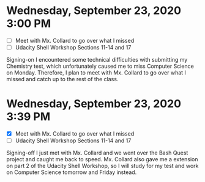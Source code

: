 # Wednesday, September 23, 2020 3:00 PM
- [ ] Meet with Mx. Collard to go over what I missed
- [ ] Udacity Shell Workshop Sections 11-14 and 17

Signing-on I encountered some technical difficulties with submitting my Chemistry test, which unfortunately caused me to miss Computer Science on Monday. Therefore, I plan to meet with Mx. Collard to go over what I missed and catch up to the rest of the class.

# Wednesday, September 23, 2020 3:39 PM
- [X] Meet with Mx. Collard to go over what I missed
- [ ] Udacity Shell Workshop Sections 11-14 and 17

Signing-off I just met with Mx. Collard and we went over the Bash Quest project and caught me back to speed. Mx. Collard also gave me a extension on part 2 of the Udacity Shell Workshop, so I will study for my test and work on Computer Science tomorrow and Friday instead. 